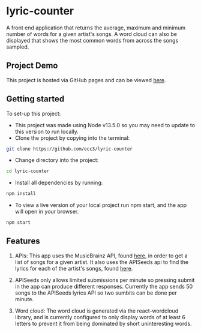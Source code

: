 # lyric-counter

A front end application that returns the average, maximum and minimum number of words for a given artist's songs. A word cloud can also be displayed that shows the most common words from across the songs sampled.

## Project Demo

This project is hosted via GitHub pages and can be viewed [here](https://ecc3.github.io/lyric-counter/index.html).

## Getting started

To set-up this project:

- This project was made using Node v13.5.0 so you may need to update to this version to run locally.
- Clone the project by copying into the terminal:

```bash
git clone https://github.com/ecc3/lyric-counter
```

- Change directory into the project:

```bash
cd lyric-counter
```

- Install all dependencies by running:

```bash
npm install
```

- To view a live version of your local project run npm start, and the app will open in your browser.

```bash
npm start
```

## Features

1. APIs: This app uses the MusicBrainz API, found [here](https://musicbrainz.org/doc/Development/XML_Web_Service/Version_2), in order to get a list of songs for a given artist. It also uses the APISeeds api to find the lyrics for each of the artist's songs, found [here](https://apiseeds.com/documentation/lyrics).

2. APISeeds only allows limited submissions per minute so pressing submit in the app can produce different responses. Currently the app sends 50 songs to the APISeeds lyrics API so two sumbits can be done per minute.

3. Word cloud: The word cloud is generated via the react-wordcloud library, and is currently configured to only display words of at least 6 letters to prevent it from being dominated by short uninteresting words.
